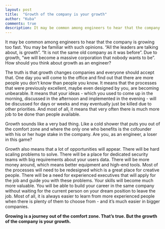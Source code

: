 ```yaml
---
layout: post
title:  "Growth of the company is your growth"
author: "Kuba"
comments: true
description: It may be common among engineers to hear that the company is growing too fast. What does the growth of the company actually mean for an engineer in startup?
---
```

It may be common among engineers to hear that the company is growing too fast. You may be familiar with such opinions. “All the leaders are talking about, is growth”. “It is not the same old company as it was before”. Due to growth, “we will become a massive corporation that nobody wants to be”. How should you think about growth as an engineer?

The truth is that growth changes companies and everyone should accept that. One day you will come to the office and find out that there are more people you don’t know than people you know. It means that the processes that were previously excellent, maybe even designed by you, are becoming unbearable. It means that your ideas - which you used to come up in the morning, discussed in the afternoon and implemented in the evening - will be discussed for days or weeks and may eventually just be killed due to other priorities. And most of all, it means that very often there is much more job to be done than people available.

Growth sounds like a very bad thing. Like a cold shower that puts you out of the comfort zone and where the only one who benefits is the cofounder with his or her huge stake in the company. Are you, as an engineer, a loser in this game?

Growth also means that a lot of opportunities will appear. There will be hard scaling problems to solve. There will be a place for dedicated security teams with big requirements about your users data. There will be more money around, which means better equipment and high-end tools. Most of the processes will need to be redesigned which is a great place for creative people. There will be a need for experienced executives that will apply for the job and guide you with these problems. Your skills will become much more valuable. You will be able to build your career in the same company without waiting for the current person on your dream position to leave the job. Most of all, it is always easier to learn from more experienced people when there is plenty of them to choose from - and it’s much easier in bigger companies.

**Growing is a journey out of the comfort zone. That’s true. But the growth of the company is your growth.**
